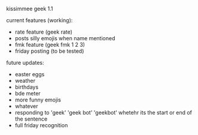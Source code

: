 kissimmee geek 1.1

current features (working):
- rate feature (geek rate)
- posts silly emojis when name mentioned
- fmk feature (geek fmk 1 2 3)
- friday posting (to be tested)

future updates:
- easter eggs
- weather
- birthdays
- bde meter
- more funny emojis
- whatever
- responding to 'geek' 'geek bot' 'geekbot' whetehr its the start or end of the sentence
- full friday recognition
  
